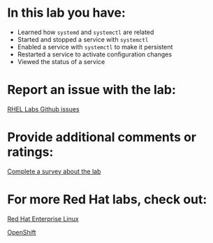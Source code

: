 # In this lab you have:
* Learned how `systemd` and `systemctl` are related
* Started and stopped a service with `systemctl`
* Enabled a service with `systemctl` to make it persistent
* Restarted a service to activate configuration changes
* Viewed the status of a service

# Report an issue with the lab:
[RHEL Labs Github issues](https://github.com/rhel-labs/learn-katacoda/issues)


# Provide additional comments or ratings:
[Complete a survey about the lab](https://forms.gle/vipkbKFYcKx9YYSs6)

# For more Red Hat labs, check out:
[Red Hat Enterprise Linux](https://lab.redhat.com)

[OpenShift](https://learn.openshift.com)
